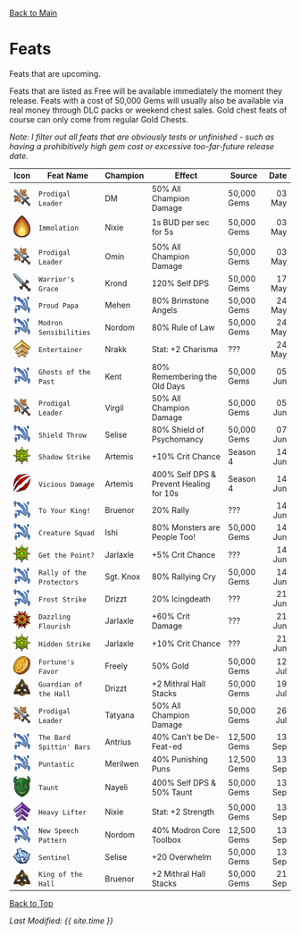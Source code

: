 [Back to Main](index.md)

# Feats

Feats that are upcoming.

Feats that are listed as Free will be available immediately the moment they release. Feats with a cost of 50,000 Gems will usually also be available via real money through DLC packs or weekend chest sales. Gold chest feats of course can only come from regular Gold Chests.

*Note: I filter out all feats that are obviously tests or unfinished - such as having a prohibitively high gem cost or excessive too-far-future release date.*

| Icon | Feat Name | Champion | Effect | Source | Date |
|---|---|---|---|---|--:|
| ![Prodigal Leader Icon](images/featicons/globaldps.png) | `Prodigal Leader` | DM | 50% All Champion Damage | 50,000 Gems | 03 May |
| ![Immolation Icon](images/featicons/immolation.png) | `Immolation` | Nixie | 1s BUD per sec for 5s | 50,000 Gems | 03 May |
| ![Prodigal Leader Icon](images/featicons/globaldps.png) | `Prodigal Leader` | Omin | 50% All Champion Damage | 50,000 Gems | 03 May |
| ![Warrior's Grace Icon](images/featicons/selfdps.png) | `Warrior's Grace` | Krond | 120% Self DPS | 50,000 Gems | 17 May |
| ![Proud Papa Icon](images/featicons/upgradefa.png) | `Proud Papa` | Mehen | 80% Brimstone Angels | 50,000 Gems | 24 May |
| ![Modron Sensibilities Icon](images/featicons/upgradefa.png) | `Modron Sensibilities` | Nordom | 80% Rule of Law | 50,000 Gems | 24 May |
| ![Entertainer Icon](images/featicons/attributeboostx2.png) | `Entertainer` | Nrakk | Stat: +2 Charisma | ??? | 24 May |
| ![Ghosts of the Past Icon](images/featicons/upgradefa.png) | `Ghosts of the Past` | Kent | 80% Remembering the Old Days | 50,000 Gems | 05 Jun |
| ![Prodigal Leader Icon](images/featicons/globaldps.png) | `Prodigal Leader` | Virgil | 50% All Champion Damage | 50,000 Gems | 05 Jun |
| ![Shield Throw Icon](images/featicons/upgradefa.png) | `Shield Throw` | Selise | 80% Shield of Psychomancy | 50,000 Gems | 07 Jun |
| ![Shadow Strike Icon](images/featicons/critchanceincrease.png) | `Shadow Strike` | Artemis | +10% Crit Chance | Season 4 | 14 Jun |
| ![Vicious Damage Icon](images/featicons/viciousdamage.png) | `Vicious Damage` | Artemis | 400% Self DPS & Prevent Healing for 10s | Season 4 | 14 Jun |
| ![To Your King! Icon](images/featicons/upgradefa.png) | `To Your King!` | Bruenor | 20% Rally | ??? | 14 Jun |
| ![Creature Squad Icon](images/featicons/upgradefa.png) | `Creature Squad` | Ishi | 80% Monsters are People Too! | 50,000 Gems | 14 Jun |
| ![Get the Point? Icon](images/featicons/critchanceincrease.png) | `Get the Point?` | Jarlaxle | +5% Crit Chance | ??? | 14 Jun |
| ![Rally of the Protectors Icon](images/featicons/upgradefa.png) | `Rally of the Protectors` | Sgt. Knox | 80% Rallying Cry | 50,000 Gems | 14 Jun |
| ![Frost Strike Icon](images/featicons/upgradefa.png) | `Frost Strike` | Drizzt | 20% Icingdeath | ??? | 21 Jun |
| ![Dazzling Flourish Icon](images/featicons/critdamageincrease.png) | `Dazzling Flourish` | Jarlaxle | +60% Crit Damage | ??? | 21 Jun |
| ![Hidden Strike Icon](images/featicons/critchanceincrease.png) | `Hidden Strike` | Jarlaxle | +10% Crit Chance | ??? | 21 Jun |
| ![Fortune's Favor Icon](images/featicons/goldfind.png) | `Fortune's Favor` | Freely | 50% Gold | 50,000 Gems | 12 Jul |
| ![Guardian of the Hall Icon](images/featicons/mithralhallstackbonus.png) | `Guardian of the Hall` | Drizzt | +2 Mithral Hall Stacks | 50,000 Gems | 19 Jul |
| ![Prodigal Leader Icon](images/featicons/globaldps.png) | `Prodigal Leader` | Tatyana | 50% All Champion Damage | 50,000 Gems | 26 Jul |
| ![The Bard Spittin' Bars Icon](images/featicons/upgradefa.png) | `The Bard Spittin' Bars` | Antrius | 40% Can't be De-Feat-ed | 12,500 Gems | 13 Sep |
| ![Puntastic Icon](images/featicons/upgradefa.png) | `Puntastic` | Merilwen | 40% Punishing Puns | 12,500 Gems | 13 Sep |
| ![Taunt Icon](images/featicons/taunt.png) | `Taunt` | Nayeli | 400% Self DPS & 50% Taunt | 50,000 Gems | 13 Sep |
| ![Heavy Lifter Icon](images/featicons/attributeboost.png) | `Heavy Lifter` | Nixie | Stat: +2 Strength | 50,000 Gems | 13 Sep |
| ![New Speech Pattern Icon](images/featicons/upgradefa.png) | `New Speech Pattern` | Nordom | 40% Modron Core Toolbox | 12,500 Gems | 13 Sep |
| ![Sentinel Icon](images/featicons/overhelm.png) | `Sentinel` | Selise | +20 Overwhelm | 50,000 Gems | 13 Sep |
| ![King of the Hall Icon](images/featicons/mithralhallstackbonus.png) | `King of the Hall` | Bruenor | +2 Mithral Hall Stacks | 50,000 Gems | 21 Sep |

[Back to Top](#top)

*Last Modified: {{ site.time }}*